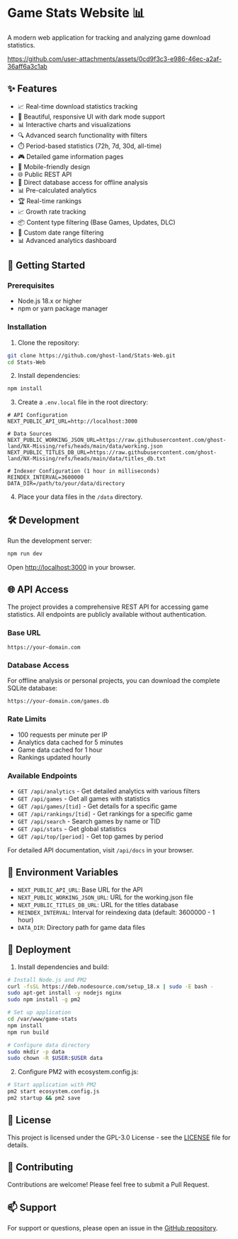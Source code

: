 # Game Stats Website 📊

A modern web application for tracking and analyzing game download statistics.

https://github.com/user-attachments/assets/0cd9f3c3-e986-46ec-a2af-36aff6a3c1ab

## ✨ Features

- 📈 Real-time download statistics tracking
- 🎨 Beautiful, responsive UI with dark mode support
- 📊 Interactive charts and visualizations
- 🔍 Advanced search functionality with filters
- ⏱️ Period-based statistics (72h, 7d, 30d, all-time)
- 🎮 Detailed game information pages
- 📱 Mobile-friendly design
- 🌐 Public REST API
- 💾 Direct database access for offline analysis
- 📊 Pre-calculated analytics
- 🏆 Real-time rankings
- 📈 Growth rate tracking
- 📦 Content type filtering (Base Games, Updates, DLC)
- 📅 Custom date range filtering
- 📊 Advanced analytics dashboard

## 🚀 Getting Started

### Prerequisites

- Node.js 18.x or higher
- npm or yarn package manager

### Installation

1. Clone the repository:
```bash
git clone https://github.com/ghost-land/Stats-Web.git
cd Stats-Web
```

2. Install dependencies:
```bash
npm install
```

3. Create a `.env.local` file in the root directory:
```env
# API Configuration
NEXT_PUBLIC_API_URL=http://localhost:3000

# Data Sources
NEXT_PUBLIC_WORKING_JSON_URL=https://raw.githubusercontent.com/ghost-land/NX-Missing/refs/heads/main/data/working.json
NEXT_PUBLIC_TITLES_DB_URL=https://raw.githubusercontent.com/ghost-land/NX-Missing/refs/heads/main/data/titles_db.txt

# Indexer Configuration (1 hour in milliseconds)
REINDEX_INTERVAL=3600000
DATA_DIR=/path/to/your/data/directory
```

4. Place your data files in the `/data` directory.

## 🛠️ Development

Run the development server:

```bash
npm run dev
```

Open [http://localhost:3000](http://localhost:3000) in your browser.

## 🌐 API Access

The project provides a comprehensive REST API for accessing game statistics. All endpoints are publicly available without authentication.

### Base URL
```
https://your-domain.com
```

### Database Access
For offline analysis or personal projects, you can download the complete SQLite database:
```
https://your-domain.com/games.db
```

### Rate Limits
- 100 requests per minute per IP
- Analytics data cached for 5 minutes
- Game data cached for 1 hour
- Rankings updated hourly

### Available Endpoints

- `GET /api/analytics` - Get detailed analytics with various filters
- `GET /api/games` - Get all games with statistics
- `GET /api/games/[tid]` - Get details for a specific game
- `GET /api/rankings/[tid]` - Get rankings for a specific game
- `GET /api/search` - Search games by name or TID
- `GET /api/stats` - Get global statistics
- `GET /api/top/[period]` - Get top games by period

For detailed API documentation, visit `/api/docs` in your browser.

## 🔧 Environment Variables

- `NEXT_PUBLIC_API_URL`: Base URL for the API
- `NEXT_PUBLIC_WORKING_JSON_URL`: URL for the working.json file
- `NEXT_PUBLIC_TITLES_DB_URL`: URL for the titles database
- `REINDEX_INTERVAL`: Interval for reindexing data (default: 3600000 - 1 hour)
- `DATA_DIR`: Directory path for game data files

## 🚀 Deployment

1. Install dependencies and build:
```bash
# Install Node.js and PM2
curl -fsSL https://deb.nodesource.com/setup_18.x | sudo -E bash -
sudo apt-get install -y nodejs nginx
sudo npm install -g pm2

# Set up application
cd /var/www/game-stats
npm install
npm run build

# Configure data directory
sudo mkdir -p data
sudo chown -R $USER:$USER data
```

2. Configure PM2 with ecosystem.config.js:
```bash
# Start application with PM2
pm2 start ecosystem.config.js
pm2 startup && pm2 save
```

## 📝 License

This project is licensed under the GPL-3.0 License - see the [LICENSE](LICENSE) file for details.

## 🤝 Contributing

Contributions are welcome! Please feel free to submit a Pull Request.

## 📫 Support

For support or questions, please open an issue in the [GitHub repository](https://github.com/ghost-land/Stats-Web/issues).